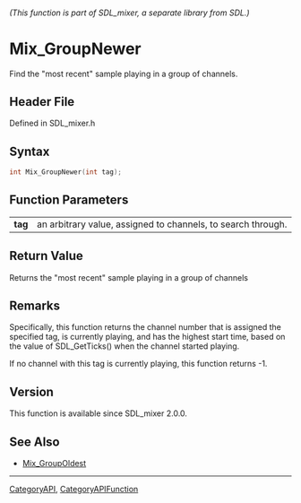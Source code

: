 ###### (This function is part of SDL_mixer, a separate library from SDL.)
# Mix_GroupNewer

Find the "most recent" sample playing in a group of channels.

## Header File

Defined in SDL_mixer.h

## Syntax

```c
int Mix_GroupNewer(int tag);

```

## Function Parameters

|             |                                                              |
| ----------- | ------------------------------------------------------------ |
| **tag**     | an arbitrary value, assigned to channels, to search through. |

## Return Value

Returns the "most recent" sample playing in a group of channels

## Remarks

Specifically, this function returns the channel number that is assigned the
specified tag, is currently playing, and has the highest start time, based
on the value of SDL_GetTicks() when the channel started playing.

If no channel with this tag is currently playing, this function returns -1.

## Version

This function is available since SDL_mixer 2.0.0.

## See Also

- [Mix_GroupOldest](Mix_GroupOldest)

----
[CategoryAPI](CategoryAPI), [CategoryAPIFunction](CategoryAPIFunction)

